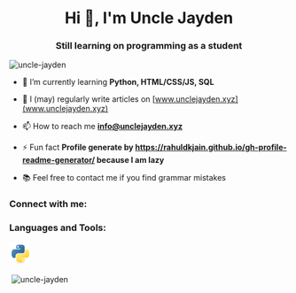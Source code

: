 <h1 align="center">Hi 👋, I'm Uncle Jayden</h1>
<h3 align="center">Still learning on programming as a student</h3>

<p align="left"> <img src="https://komarev.com/ghpvc/?username=uncle-jayden&label=Profile%20views&color=0e75b6&style=flat" alt="uncle-jayden" /> </p>

- 🌱 I’m currently learning **Python, HTML/CSS/JS, SQL**

- 📝 I (may) regularly write articles on [www.unclejayden.xyz](www.unclejayden.xyz)

- 📫 How to reach me **info@unclejayden.xyz**

- ⚡ Fun fact **Profile generate by https://rahuldkjain.github.io/gh-profile-readme-generator/ because I am lazy**

- 📚 Feel free to contact me if you find grammar mistakes

<h3 align="left">Connect with me:</h3>
<p align="left">
</p>

<h3 align="left">Languages and Tools:</h3>
<p align="left"> <a href="https://www.python.org" target="_blank" rel="noreferrer"> <img src="https://raw.githubusercontent.com/devicons/devicon/master/icons/python/python-original.svg" alt="python" width="40" height="40"/> </a> </p>

<p>&nbsp;<img align="center" src="https://github-readme-stats.vercel.app/api?username=uncle-jayden&show_icons=true&theme=dark&locale=en" alt="uncle-jayden" /></p>
